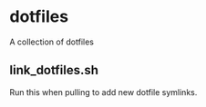 # dotfiles
A collection of dotfiles

## link_dotfiles.sh
Run this when pulling to add new dotfile symlinks.

